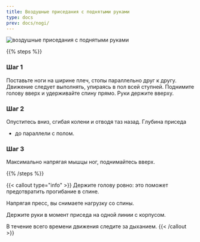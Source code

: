 ```yaml
---
title: Воздушные приседания с поднятыми руками
type: docs
prev: docs/nogi/
---
```

![воздушные приседания с поднятыми руками](https://github.com/user-attachments/assets/0da20b55-cf6f-4db6-9fb7-57fb9c092af2)


{{% steps %}}

### Шаг 1
Поставьте ноги на ширине плеч, стопы параллельно друг к другу.
Движение следует выполнять, упираясь в пол всей ступней.
Поднимите голову вверх и удерживайте спину прямо. Руки держите вверху.

### Шаг 2
Опуститесь вниз, сгибая колени и отводя таз назад. Глубина приседа
- до параллели с полом.

### Шаг 3
Максимально напрягая мышцы ног, поднимайтесь вверх.

{{% /steps %}}

{{< callout type="info" >}}
Держите голову ровно: это поможет предотвратить прогибание в спине.

﻿﻿Напрягая пресс, вы снимаете нагрузку со спины.
  
﻿﻿Держите руки в момент приседа на одной линии с корпусом.
  
﻿﻿В течение всего времени движения следите за дыханием.
{{< /callout >}}
